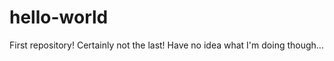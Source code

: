 hello-world
===========

First repository!
Certainly not the last! Have no idea what I'm doing though...
